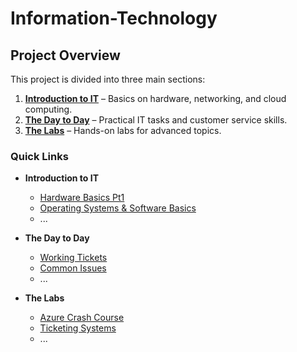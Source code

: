 # Information-Technology
## Project Overview

This project is divided into three main sections:

1. **[Introduction to IT](Introduction_to_IT/)** – Basics on hardware, networking, and cloud computing.
2. **[The Day to Day](The_Day_to_Day/)** – Practical IT tasks and customer service skills.
3. **[The Labs](The_Labs/)** – Hands-on labs for advanced topics.

### Quick Links

- **Introduction to IT**
  - [Hardware Basics Pt1](Introduction_to_IT/01_Hardware_Basics_Pt1/)
  - [Operating Systems & Software Basics](Introduction_to_IT/03_Operating_Systems_Software_Basics/)
  - ...

- **The Day to Day**
  - [Working Tickets](The_Day_to_Day/01_Working_Tickets/)
  - [Common Issues](The_Day_to_Day/03_Common_Issues/)
  - ...

- **The Labs**
  - [Azure Crash Course](The_Labs/01_Azure_Crash_Course/)
  - [Ticketing Systems](The_Labs/03_Ticketing_Systems/)
  - ...
